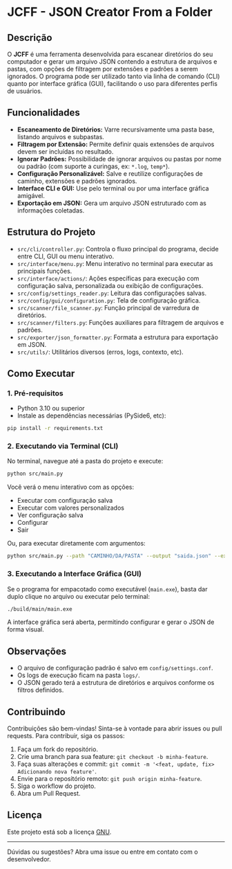 # JCFF - JSON Creator From a Folder

## Descrição

O **JCFF** é uma ferramenta desenvolvida para escanear diretórios do seu computador e gerar um arquivo JSON contendo a estrutura de arquivos e pastas, com opções de filtragem por extensões e padrões a serem ignorados. O programa pode ser utilizado tanto via linha de comando (CLI) quanto por interface gráfica (GUI), facilitando o uso para diferentes perfis de usuários.

## Funcionalidades

- **Escaneamento de Diretórios:** Varre recursivamente uma pasta base, listando arquivos e subpastas.
- **Filtragem por Extensão:** Permite definir quais extensões de arquivos devem ser incluídas no resultado.
- **Ignorar Padrões:** Possibilidade de ignorar arquivos ou pastas por nome ou padrão (com suporte a curingas, ex: `*.log`, `temp*`).
- **Configuração Personalizável:** Salve e reutilize configurações de caminho, extensões e padrões ignorados.
- **Interface CLI e GUI:** Use pelo terminal ou por uma interface gráfica amigável.
- **Exportação em JSON:** Gera um arquivo JSON estruturado com as informações coletadas.

## Estrutura do Projeto

- `src/cli/controller.py`: Controla o fluxo principal do programa, decide entre CLI, GUI ou menu interativo.
- `src/interface/menu.py`: Menu interativo no terminal para executar as principais funções.
- `src/interface/actions/`: Ações específicas para execução com configuração salva, personalizada ou exibição de configurações.
- `src/config/settings_reader.py`: Leitura das configurações salvas.
- `src/config/gui/configuration.py`: Tela de configuração gráfica.
- `src/scanner/file_scanner.py`: Função principal de varredura de diretórios.
- `src/scanner/filters.py`: Funções auxiliares para filtragem de arquivos e padrões.
- `src/exporter/json_formatter.py`: Formata a estrutura para exportação em JSON.
- `src/utils/`: Utilitários diversos (erros, logs, contexto, etc).

## Como Executar

### 1. Pré-requisitos
- Python 3.10 ou superior
- Instale as dependências necessárias (PySide6, etc):

```bash
pip install -r requirements.txt
```

### 2. Executando via Terminal (CLI)

No terminal, navegue até a pasta do projeto e execute:

```bash
python src/main.py
```

Você verá o menu interativo com as opções:
- Executar com configuração salva
- Executar com valores personalizados
- Ver configuração salva
- Configurar
- Sair

Ou, para executar diretamente com argumentos:

```bash
python src/main.py --path "CAMINHO/DA/PASTA" --output "saida.json" --ext .pdf .txt --ignore *.log temp*
```

### 3. Executando a Interface Gráfica (GUI)

Se o programa for empacotado como executável (`main.exe`), basta dar duplo clique no arquivo ou executar pelo terminal:

```bash
./build/main/main.exe
```

A interface gráfica será aberta, permitindo configurar e gerar o JSON de forma visual.

## Observações

- O arquivo de configuração padrão é salvo em `config/settings.conf`.
- Os logs de execução ficam na pasta `logs/`.
- O JSON gerado terá a estrutura de diretórios e arquivos conforme os filtros definidos.

## Contribuindo

Contribuições são bem-vindas! Sinta-se à vontade para abrir issues ou pull requests. Para contribuir, siga os passos:
1. Faça um fork do repositório.
2. Crie uma branch para sua feature: `git checkout -b minha-feature`.
3. Faça suas alterações e commit: `git commit -m '<feat, update, fix> Adicionando nova feature'`.
4. Envie para o repositório remoto: `git push origin minha-feature`.
5. Siga o workflow do projeto.
6. Abra um Pull Request.

## Licença

Este projeto está sob a licença [GNU](./LICENSE).

---

Dúvidas ou sugestões? Abra uma issue ou entre em contato com o desenvolvedor.
